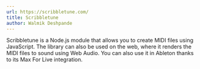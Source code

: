 ```yaml
---
url: https://scribbletune.com/
title: Scribbletune
author: Walmik Deshpande
---
```


Scribbletune is a Node.js module that allows you to create MIDI files using JavaScript. The library can also be used on the web, where it renders the MIDI files to sound using Web Audio. You can also use it in Ableton thanks to its Max For Live integration.
